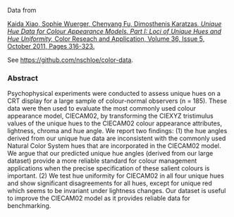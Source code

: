 Data from

[Kaida Xiao, Sophie Wuerger, Chenyang Fu, Dimosthenis Karatzas,
_Unique Hue Data for Colour Appearance Models. Part I: Loci of Unique Hues and
Hue Uniformity,_
Color Reseach and Application, Volume 36, Issue 5, October 2011, Pages
316-323.](https://doi.org/10.1002/col.20637)

See https://github.com/nschloe/color-data.

### Abstract

Psychophysical experiments were conducted to assess unique hues on a CRT
display for a large sample of colour-normal observers (n = 185). These data
were then used to evaluate the most commonly used colour appearance model,
CIECAM02, by transforming the CIEXYZ tristimulus values of the unique hues to
the CIECAM02 colour appearance attributes, lightness, chroma and hue angle. We
report two findings: (1) the hue angles derived from our unique hue data are
inconsistent with the commonly used Natural Color System hues that are
incorporated in the CIECAM02 model. We argue that our predicted unique hue
angles (derived from our large dataset) provide a more reliable standard for
colour management applications when the precise specification of these salient
colours is important. (2) We test hue uniformity for CIECAM02 in all four
unique hues and show significant disagreements for all hues, except for unique
red which seems to be invariant under lightness changes. Our dataset is useful
to improve the CIECAM02 model as it provides reliable data for benchmarking.
